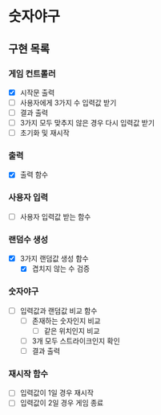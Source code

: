 # 숫자야구

## 구현 목록

### 게임 컨트롤러

- [x] 시작문 출력
- [ ] 사용자에게 3가지 수 입력값 받기
- [ ] 결과 출력
- [ ] 3가지 모두 맞추지 않은 경우 다시 입력값 받기
- [ ] 초기화 및 재시작

### 출력

- [x] 출력 함수

### 사용자 입력

- [ ] 사용자 입력값 받는 함수

### 랜덤수 생성

- [x] 3가지 랜덤값 생성 함수
  - [x] 겹치지 않는 수 검증

### 숫자야구

- [ ] 입력값과 랜덤값 비교 함수
  - [ ] 존재하는 숫자인지 비교
    - [ ] 같은 위치인지 비교
  - [ ] 3개 모두 스트라이크인지 확인
  - [ ] 결과 출력

### 재시작 함수

- [ ] 입력값이 1일 경우 재시작
- [ ] 입력값이 2일 경우 게임 종료
